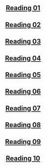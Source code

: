 ## [<center>Reading 01</center>](https://nuolong.github.io/hacker-blog/2021/02/07/reading01)
## [<center>Reading 02</center>](https://nuolong.github.io/hacker-blog/2021/02/14/reading02)
## [<center>Reading 03</center>](https://nuolong.github.io/hacker-blog/2021/02/20/reading03)
## [<center>Reading 04</center>](https://nuolong.github.io/hacker-blog/2021/03/07/reading04)
## [<center>Reading 05</center>](https://nuolong.github.io/hacker-blog/2021/03/13/reading05)
## [<center>Reading 06</center>](https://nuolong.github.io/hacker-blog/2021/03/21/reading06)
## [<center>Reading 07</center>](https://nuolong.github.io/hacker-blog/2021/04/03/reading07)
## [<center>Reading 08</center>](https://nuolong.github.io/hacker-blog/2021/04/10/reading08)
## [<center>Reading 09</center>](https://nuolong.github.io/hacker-blog/2021/04/17/reading09)
## [<center>Reading 10</center>](https://nuolong.github.io/hacker-blog/2021/04/24/reading10)

